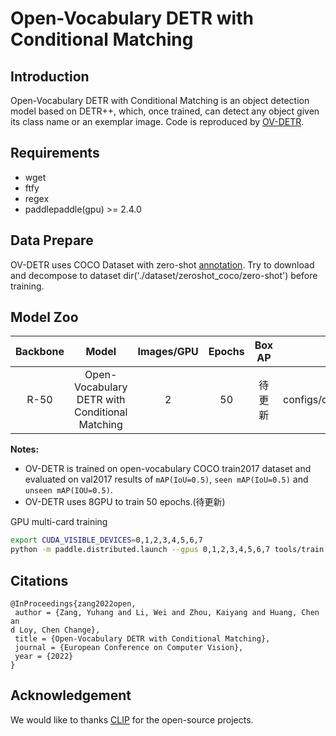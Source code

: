 # Open-Vocabulary DETR with Conditional Matching

## Introduction


Open-Vocabulary DETR with Conditional Matching is an object detection model based on DETR++, which, once trained, can detect any object given its class name or an exemplar image.
Code is reproduced by [OV-DETR](https://github.com/yuhangzang/OV-DETR).

## Requirements

- wget
- ftfy
- regex
- paddlepaddle(gpu) >= 2.4.0

## Data Prepare

OV-DETR uses COCO Dataset with zero-shot [annotation](https://bj.bcebos.com/v1/paddledet/data/coco/zero-shot.zip).
Try to download and decompose to dataset dir('./dataset/zeroshot_coco/zero-shot') before training.

## Model Zoo

| Backbone |                     Model                      | Images/GPU | Epochs | Box AP |                       Config                       | init_model  | Log | Download |
|:--------:|:----------------------------------------------:|:----------:|:------:|:------:|:--------------------------------------------------:|-------------|:---:|:--------:|
|   R-50   | Open-Vocabulary DETR with Conditional Matching |     2      |   50   |  待更新   | configs/ov_detr/ov_deformable_detr_r50_1x_coco.yml | [OV-DETR](https://bj.bcebos.com/v1/paddledet/models/pretrained/ov_detr_r50_pre.pdparams) | 待更新 |   待更新    |

**Notes:**

- OV-DETR is trained on open-vocabulary COCO train2017 dataset and evaluated on val2017 results of `mAP(IoU=0.5)`, `seen mAP(IoU=0.5)` and `unseen mAP(IOU=0.5)`.
- OV-DETR uses 8GPU to train 50 epochs.(待更新)

GPU multi-card training
```bash
export CUDA_VISIBLE_DEVICES=0,1,2,3,4,5,6,7
python -m paddle.distributed.launch --gpus 0,1,2,3,4,5,6,7 tools/train.py -c configs/ov_detr/ov_deformable_detr_r50_1x_coco.yml --fleet
```

## Citations
```
@InProceedings{zang2022open,
 author = {Zang, Yuhang and Li, Wei and Zhou, Kaiyang and Huang, Chen an
d Loy, Chen Change},
 title = {Open-Vocabulary DETR with Conditional Matching},
 journal = {European Conference on Computer Vision},
 year = {2022}
}
```

## Acknowledgement

We would like to thanks [CLIP](https://github.com/AgentMaker/Paddle-CLIP) for the open-source projects.
